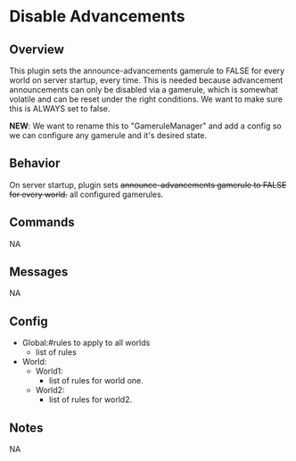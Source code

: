 # Disable Advancements

## Overview

This plugin sets the announce-advancements gamerule to FALSE for every world on server startup, every time. This is needed because advancement announcements can only be disabled via a gamerule, which is somewhat volatile and can be reset under the right conditions. We want to make sure this is ALWAYS set to false.

**NEW**: We want to rename this to "GameruleManager" and add a config so we can configure any gamerule and it's desired state.

## Behavior

On server startup, plugin sets ~~announce-advancements gamerule to FALSE for every world.~~ all configured gamerules.

## Commands

NA

## Messages

NA

## Config

- Global:#rules to apply to all worlds
  - list of rules
- World:
  - World1:
    - list of rules for world one.
  - World2: 
    - list of rules for world2.

## Notes

NA
